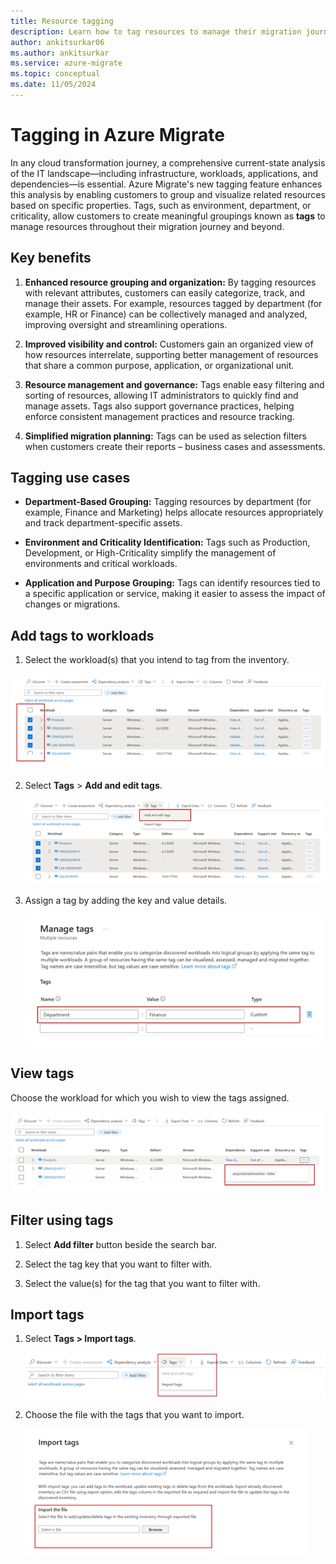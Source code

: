 ```yaml
---
title: Resource tagging
description: Learn how to tag resources to manage their migration journey using Azure Migrate.
author: ankitsurkar06
ms.author: ankitsurkar
ms.service: azure-migrate
ms.topic: conceptual
ms.date: 11/05/2024
---
```


# Tagging in Azure Migrate

In any cloud transformation journey, a comprehensive current-state analysis of the IT landscape—including infrastructure, workloads, applications, and dependencies—is essential. Azure Migrate's new tagging feature enhances this analysis by enabling customers to group and visualize related resources based on specific properties. Tags, such as environment, department, or criticality, allow customers to create meaningful groupings known as **tags** to manage resources throughout their migration journey and beyond.

## Key benefits

1. **Enhanced resource grouping and organization:** By tagging resources with relevant attributes, customers can easily categorize, track, and manage their assets. For example, resources tagged by department (for example, HR or Finance) can be collectively managed and analyzed, improving oversight and streamlining operations.

2. **Improved visibility and control:** Customers gain an organized view of how resources interrelate, supporting better management of resources that share a common purpose, application, or organizational unit.

3. **Resource management and governance:** Tags enable easy filtering and sorting of resources, allowing IT administrators to quickly find and manage assets. Tags also support governance practices, helping enforce consistent management practices and resource tracking.

4. **Simplified migration planning:** Tags can be used as selection filters when customers create their reports – business cases and assessments.

## Tagging use cases

- **Department-Based Grouping:** Tagging resources by department (for example, Finance and Marketing) helps allocate resources appropriately and track department-specific assets.

- **Environment and Criticality Identification:** Tags such as Production, Development, or High-Criticality simplify the management of environments and critical workloads.

- **Application and Purpose Grouping:** Tags can identify resources tied to a specific application or service, making it easier to assess the impact of changes or migrations.

## Add tags to workloads

1.	Select the workload(s) that you intend to tag from the inventory.

   ![Screenshot of workloads.](./media/resource-tagging/workloads.png)

2.	Select **Tags** > **Add and edit tags**.
    
    ![Screenshot of Add tags screen.](./media/resource-tagging/add-tags.png)

3.	Assign a tag by adding the key and value details.

    ![Screenshot of Manage tags screen.](./media/resource-tagging/manage-tags.png)

## View tags 

Choose the workload for which you wish to view the tags assigned.

![Screenshot of choose workloads screen.](./media/resource-tagging/choose-workload.png)

## Filter using tags

1.	Select **Add filter** button beside the search bar.

2.	Select the tag key that you want to filter with.

3.	Select the value(s) for the tag that you want to filter with.

## Import tags

1.	Select **Tags > Import tags**.
    
    ![Screenshot of Import tags.](./media/resource-tagging/import-tags.png)

2.	Choose the file with the tags that you want to import.
    
    ![Screenshot of Import file screen.](./media/resource-tagging/import-file.png)


